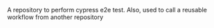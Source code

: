 A repository to perform cypress e2e test. Also, used to call a reusable workflow from another repository
